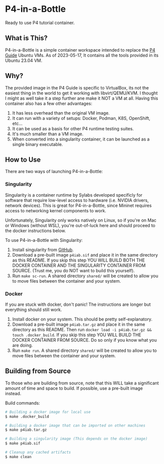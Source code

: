 P4-in-a-Bottle
==============

Ready to use P4 tutorial container.


What is This?
-------------

P4-in-a-Bottle is a simple container workspace intended to replace the
[P4 Guide](https://github.com/jafingerhut/p4-guide) Ubuntu VMs. As of
2023-05-17, It contains all the tools provided in its Ubuntu 23.04 VM.


Why?
----

The provided image in the P4 Guide is specific to VirtualBox, its not the
easiest thing in the world to get it working with libvirt/QEMU/KVM. I thought
I might as well take it a step further ane make it NOT a VM at all. Having
this container also has a few other advantages:

1. It has less overhead than the original VM image.
2. It can run with a variety of setups: Docker, Podman, K8S, OpenShift, etc...
3. It can be used as a basis for other P4 runtime testing suites.
4. It's much smaller than a VM image.
5. When converted into a singularity container, it can be launched as a single
   binary executable.

How to Use
----------

There are two ways of launching P4-in-a-Bottle:

### Singularity

Singularity is a container runtime by Sylabs developed specificly for software
that require low-level access to hardware (i.e. NVIDIA drivers, network
devices). This is great for P4-in-a-Bottle, since Mininet requires access to
networking kernel components to work.

Unfortunately, Singularity only works natively on Linux, so if you're on Mac or
Windows (without WSL), you're out-of-luck here and should proceed to the docker
instructions below.

To use P4-in-a-Bottle with Singularity:
1. Install singularity from [GitHub](https://github.com/sylabs/singularity/releases).
2. Download a pre-built image `p4iab.sif` and place it in the same directory
   as this README. If you skip this step YOU WILL BUILD BOTH THE DOCKER
   CONTAINER AND THE SINGULARITY CONTAINER FROM SOURCE. (Trust me, you do NOT
   want to build this yourself).
3. Run `make sc-run`. A shared directory `shared/` will be created to allow
   you to move files between the container and your system.

### Docker

If you are stuck with docker, don't panic! The instructions are longer but
everything should still work.
1. Install docker on your system. This should be pretty self-explanatory.
2. Download a pre-built image `p4iab.tar.gz` and place it in the same directory
   as this README. Then run `docker load -i p4iab.tar.gz && touch .docker_build`.
   If you skip this step YOU WILL BUILD THE DOCKER CONTAINER FROM SOURCE. Do
   so only if you know what you are doing.
3. Run `make run`. A shared directory `shared/` will be created to allow
   you to move files between the container and your system.


Building from Source
--------------------

To those who are building from source, note that this WILL take a significant
amount of time and space to build. If possible, use a pre-built image instead.

Build commands:

```bash
# Building a docker image for local use
$ make .docker_build

# Building a docker image that can be imported on other machines
$ make p4iab.tar.gz

# Building a singularity image (This depends on the docker image)
$ make p4iab.sif

# Cleanup any cached artifacts
$ make clean
```

